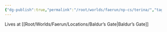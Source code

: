 ```yaml
---
{"dg-publish":true,"permalink":"/root/worlds/faerun/np-cs/terina/","tags":["Faerun"]}
---
```


Lives at [[Root/Worlds/Faerun/Locations/Baldur’s Gate\|Baldur’s Gate]]
